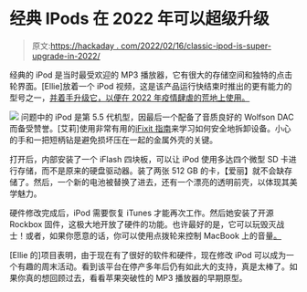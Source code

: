# 经典 IPods 在 2022 年可以超级升级

> 原文:[https://hackaday . com/2022/02/16/classic-ipod-is-super-upgrade-in-2022/](https://hackaday.com/2022/02/16/classic-ipods-are-super-upgradeable-in-2022/)

经典的 iPod 是当时最受欢迎的 MP3 播放器，它有很大的存储空间和独特的点击轮界面。[Ellie]放着一个 iPod 视频，这是该产品运行快结束时推出的更有能力的型号之一，[并着手升级它，以便在 2022 年疫情肆虐的荒地上使用。](https://ellie.wtf/ipod/)

[![](../Images/1dfa2da465866f81b256e47008f97796.png)](https://hackaday.com/wp-content/uploads/2022/02/ipod22_detail.jpg) 问题中的 iPod 是第 5.5 代机型，因最后一个配备了音质良好的 Wolfson DAC 而备受赞誉。[艾莉]使用非常有用的[iFixit 指南](https://www.ifixit.com/Device/iPod_5th_Generation_%28Video%29)来学习如何安全地拆卸设备。小心的手和一把短柄钻是避免损坏压在一起的金属外壳的关键。

打开后，内部安装了一个 iFlash 四块板，可以让 iPod 使用多达四个微型 SD 卡进行存储，而不是原来的硬盘驱动器。装了两张 512 GB 的卡，【爱丽】就不会缺存储了。然后，一个新的电池被替换了进去，还有一个漂亮的透明前壳，以体现其美学魅力。

硬件修改完成后，iPod 需要恢复 iTunes 才能再次工作。然后她安装了开源 Rockbox 固件，这极大地开放了硬件的功能。也许最好的是，它可以玩毁灭战士！或者，如果你愿意的话，你可以使用点拨轮来控制 MacBook 上的音量[。](https://twitter.com/ellie_huxtable/status/1492989855101509634?s=20&t=C9L2RYcRdfT7aPmvmQqJmw)

[Ellie 的]项目表明，由于现在有了很好的软件和硬件，现在修改 iPod 可以成为一个有趣的周末活动。看到该平台在停产多年后仍有如此大的支持，真是太棒了。如果你真的想回顾过去，看看苹果突破性的 MP3 播放器的早期原型。
